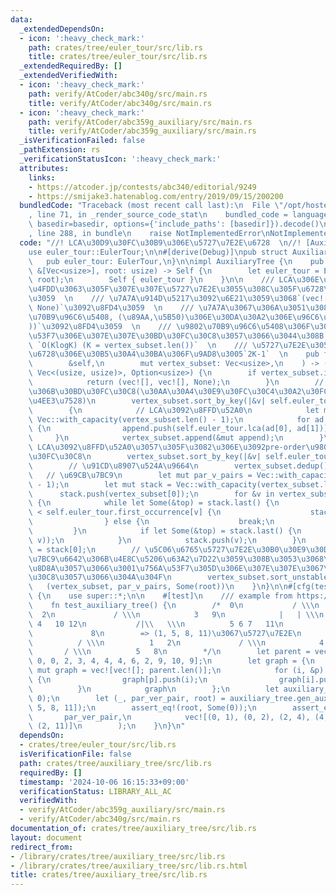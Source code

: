 ```yaml
---
data:
  _extendedDependsOn:
  - icon: ':heavy_check_mark:'
    path: crates/tree/euler_tour/src/lib.rs
    title: crates/tree/euler_tour/src/lib.rs
  _extendedRequiredBy: []
  _extendedVerifiedWith:
  - icon: ':heavy_check_mark:'
    path: verify/AtCoder/abc340g/src/main.rs
    title: verify/AtCoder/abc340g/src/main.rs
  - icon: ':heavy_check_mark:'
    path: verify/AtCoder/abc359g_auxiliary/src/main.rs
    title: verify/AtCoder/abc359g_auxiliary/src/main.rs
  _isVerificationFailed: false
  _pathExtension: rs
  _verificationStatusIcon: ':heavy_check_mark:'
  attributes:
    links:
    - https://atcoder.jp/contests/abc340/editorial/9249
    - https://smijake3.hatenablog.com/entry/2019/09/15/200200
  bundledCode: "Traceback (most recent call last):\n  File \"/opt/hostedtoolcache/Python/3.10.15/x64/lib/python3.10/site-packages/onlinejudge_verify/documentation/build.py\"\
    , line 71, in _render_source_code_stat\n    bundled_code = language.bundle(stat.path,\
    \ basedir=basedir, options={'include_paths': [basedir]}).decode()\n  File \"/opt/hostedtoolcache/Python/3.10.15/x64/lib/python3.10/site-packages/onlinejudge_verify/languages/rust.py\"\
    , line 288, in bundle\n    raise NotImplementedError\nNotImplementedError\n"
  code: "//! LCA\u30D9\u30FC\u30B9\u306E\u5727\u7E2E\u6728  \n//! [Auxiliary Tree](https://atcoder.jp/contests/abc340/editorial/9249)\n\
    use euler_tour::EulerTour;\n\n#[derive(Debug)]\npub struct AuxiliaryTree {\n \
    \   pub euler_tour: EulerTour,\n}\n\nimpl AuxiliaryTree {\n    pub fn new(graph:\
    \ &[Vec<usize>], root: usize) -> Self {\n        let euler_tour = EulerTour::new(graph,\
    \ root);\n        Self { euler_tour }\n    }\n\n    /// LCA\u306E\u95A2\u4FC2\u3092\
    \u4FDD\u3063\u305F\u307E\u307E\u5727\u7E2E\u3055\u308C\u305F\u6728\u3092\u8FD4\
    \u3059  \n    /// \u7A7A\u914D\u5217\u3092\u6E21\u3059\u3068`(vec![], vec![],\
    \ None)`\u3092\u8FD4\u3059  \n    /// \u7A7A\u3067\u306A\u3051\u308C\u3070`(\u9802\
    \u70B9\u96C6\u5408, (\u89AA,\u5B50)\u306E\u30DA\u30A2\u306E\u96C6\u5408, Some(\u6839\
    ))`\u3092\u8FD4\u3059  \n    /// \u9802\u70B9\u96C6\u5408\u306F\u305D\u306E\u756A\
    \u53F7\u306E\u307E\u307E\u30BD\u30FC\u30C8\u3057\u3066\u3044\u308B  \n    ///\
    \ `O(KlogK) (K = vertex_subset.len())`  \n    /// \u5727\u7E2E\u3055\u308C\u305F\
    \u6728\u306E\u30B5\u30A4\u30BA\u306F\u9AD8\u3005`2K-1`  \n    pub fn gen_auxiliary_tree(\n\
    \        &self,\n        mut vertex_subset: Vec<usize>,\n    ) -> (Vec<usize>,\
    \ Vec<(usize, usize)>, Option<usize>) {\n        if vertex_subset.is_empty() {\n\
    \            return (vec![], vec![], None);\n        }\n        // pre-order\u9806\
    \u306B\u30BD\u30FC\u30C8(\u30AA\u30A4\u30E9\u30FC\u30C4\u30A2\u30FC\u306Efirst_occurrence\u3067\
    \u4EE3\u7528)\n        vertex_subset.sort_by_key(|&v| self.euler_tour.first_occurrence[v]);\n\
    \        {\n            // LCA\u3092\u8FFD\u52A0\n            let mut append =\
    \ Vec::with_capacity(vertex_subset.len() - 1);\n            for ad in vertex_subset.windows(2)\
    \ {\n                append.push(self.euler_tour.lca(ad[0], ad[1]));\n       \
    \     }\n            vertex_subset.append(&mut append);\n        }\n        //\
    \ LCA\u3092\u8FFD\u52A0\u3057\u305F\u3082\u306E\u3092pre-order\u9806\u306B\u30BD\
    \u30FC\u30C8\n        vertex_subset.sort_by_key(|&v| self.euler_tour.first_occurrence[v]);\n\
    \        // \u91CD\u8907\u524A\u9664\n        vertex_subset.dedup();\n\n     \
    \   // \u69CB\u7BC9\n        let mut par_v_pairs = Vec::with_capacity(vertex_subset.len()\
    \ - 1);\n        let mut stack = Vec::with_capacity(vertex_subset.len());\n  \
    \      stack.push(vertex_subset[0]);\n        for &v in vertex_subset.iter().skip(1)\
    \ {\n            while let Some(&top) = stack.last() {\n                if self.euler_tour.last_occurrence[top]\
    \ < self.euler_tour.first_occurrence[v] {\n                    stack.pop();\n\
    \                } else {\n                    break;\n                }\n   \
    \         }\n            if let Some(&top) = stack.last() {\n                par_v_pairs.push((top,\
    \ v));\n            }\n            stack.push(v);\n        }\n        let root\
    \ = stack[0];\n        // \u5C06\u6765\u5727\u7E2E\u30B0\u30E9\u30D5\u306E\u69CB\
    \u7BC9\u6642\u306B\u4E8C\u5206\u63A2\u7D22\u3059\u308B\u3053\u3068\u3092\u898B\
    \u8D8A\u3057\u3066\u3001\u756A\u53F7\u305D\u306E\u307E\u307E\u3067\u30BD\u30FC\
    \u30C8\u3057\u3066\u304A\u304F\n        vertex_subset.sort_unstable();\n     \
    \   (vertex_subset, par_v_pairs, Some(root))\n    }\n}\n\n#[cfg(test)]\nmod test\
    \ {\n    use super::*;\n\n    #[test]\n    /// example from https://smijake3.hatenablog.com/entry/2019/09/15/200200\n\
    \    fn test_auxiliary_tree() {\n        /*  0\n           / \\\n          1 \
    \  2\n             / \\\n            3   9\n            |   | \\\n           \
    \ 4   10 12\n           /|\\   \\\n          5 6 7   11\n              \\\n  \
    \             8\n        => (1, 5, 8, 11)\u3067\u5727\u7E2E\n            0\n \
    \          / \\\n          1   2\n             / \\\n            4   11\n    \
    \       / \\\n          5   8\n        */\n        let parent = vec![usize::MAX,\
    \ 0, 0, 2, 3, 4, 4, 4, 6, 2, 9, 10, 9];\n        let graph = {\n            let\
    \ mut graph = vec![vec![]; parent.len()];\n            for (i, &p) in parent.iter().enumerate().skip(1)\
    \ {\n                graph[p].push(i);\n                graph[i].push(p);\n  \
    \          }\n            graph\n        };\n        let auxiliary_tree = AuxiliaryTree::new(&graph,\
    \ 0);\n        let (_, par_ver_pair, root) = auxiliary_tree.gen_auxiliary_tree(vec![1,\
    \ 5, 8, 11]);\n        assert_eq!(root, Some(0));\n        assert_eq!(\n     \
    \       par_ver_pair,\n            vec![(0, 1), (0, 2), (2, 4), (4, 5), (4, 8),\
    \ (2, 11)]\n        );\n    }\n}\n"
  dependsOn:
  - crates/tree/euler_tour/src/lib.rs
  isVerificationFile: false
  path: crates/tree/auxiliary_tree/src/lib.rs
  requiredBy: []
  timestamp: '2024-10-06 16:15:33+09:00'
  verificationStatus: LIBRARY_ALL_AC
  verifiedWith:
  - verify/AtCoder/abc359g_auxiliary/src/main.rs
  - verify/AtCoder/abc340g/src/main.rs
documentation_of: crates/tree/auxiliary_tree/src/lib.rs
layout: document
redirect_from:
- /library/crates/tree/auxiliary_tree/src/lib.rs
- /library/crates/tree/auxiliary_tree/src/lib.rs.html
title: crates/tree/auxiliary_tree/src/lib.rs
---
```

